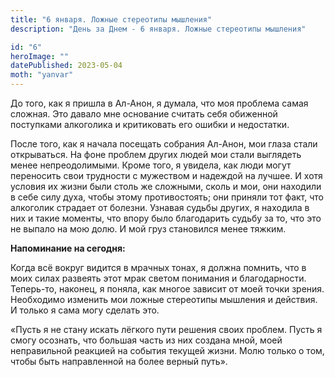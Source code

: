```yaml
---
title: "6 января. Ложные стереотипы мышления"
description: "День за Днем - 6 января. Ложные стереотипы мышления"

id: "6"
heroImage: ""
datePublished: 2023-05-04
moth: "yanvar"
---
```


До того, как я пришла в Ал-Анон, я думала, что моя проблема самая сложная. Это
давало мне основание считать себя обиженной поступками алкоголика и
критиковать его ошибки и недостатки.

После того, как я начала посещать собрания Ал-Анон, мои глаза стали
открываться. На фоне проблем других людей мои стали выглядеть менее
непреодолимыми. Кроме того, я увидела, как люди могут переносить свои
трудности с мужеством и надеждой на лучшее. И хотя условия их жизни были столь
же сложными, сколь и мои, они находили в себе силу духа, чтобы этому
противостоять; они приняли тот факт, что алкоголик страдает от болезни.
Узнавая судьбы других, я находила в них и такие моменты, что впору было
благодарить судьбу за то, что это не выпало на мою долю. И мой груз становился
менее тяжким.

**Напоминание на сегодня:**

Когда всё вокруг видится в мрачных тонах, я должна помнить, что в моих силах
развеять этот мрак светом понимания и благодарности. Теперь-то, наконец, я
поняла, как многое зависит от моей точки зрения. Необходимо изменить мои
ложные стереотипы мышления и действия. И только я сама могу сделать это.

«Пусть я не стану искать лёгкого пути решения своих проблем. Пусть я смогу
осознать, что большая часть из них создана мной, моей неправильной реакцией на
события текущей жизни. Молю только о том, чтобы быть направленной на более
верный путь».
